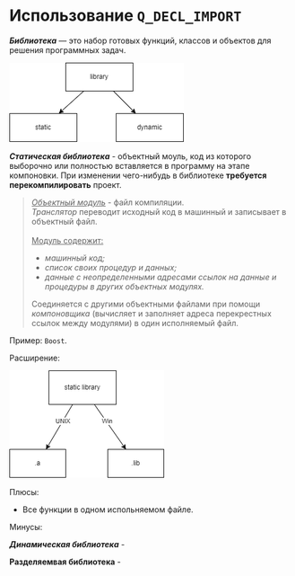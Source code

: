 # Использование `Q_DECL_IMPORT`

***Библиотека*** — это набор готовых функций, классов и объектов для решения программных задач.

![lybrary Types](doc/2_types_lib.png)

***Статическая библиотека*** - объектный моуль, код из которого выборочно или полностью вставляется в программу на этапе компоновки. При изменении чего-нибудь в библиотеке **требуется перекомпилировать** проект.

>*<u>Объектный модуль</u>* -  файл компиляции. <br>*Транслятор* переводит исходный код в машинный и записывает в объектный файл.<br><br><u>Модуль содержит:</u> <ul><li>*машинный код;</li> <li>список своих процедур и данных;</li><li>данные с неопределенными адресами ссылок на данные и процедуры в других объектных модулях.*</li></ul>Соединяется с другими объектными файлами при помощи *компоновщика* (вычисляет и заполняет адреса перекрестных ссылок между модулями) в один исполняемый файл.

Пример: `Boost`.

Расширение:

![static library extention](doc/extention_static.png)

Плюсы: 
- Все функции в одном испольняемом файле.

Минусы:


***Динамическая библиотека*** - 

**Разделяемвая библиотека** - 
